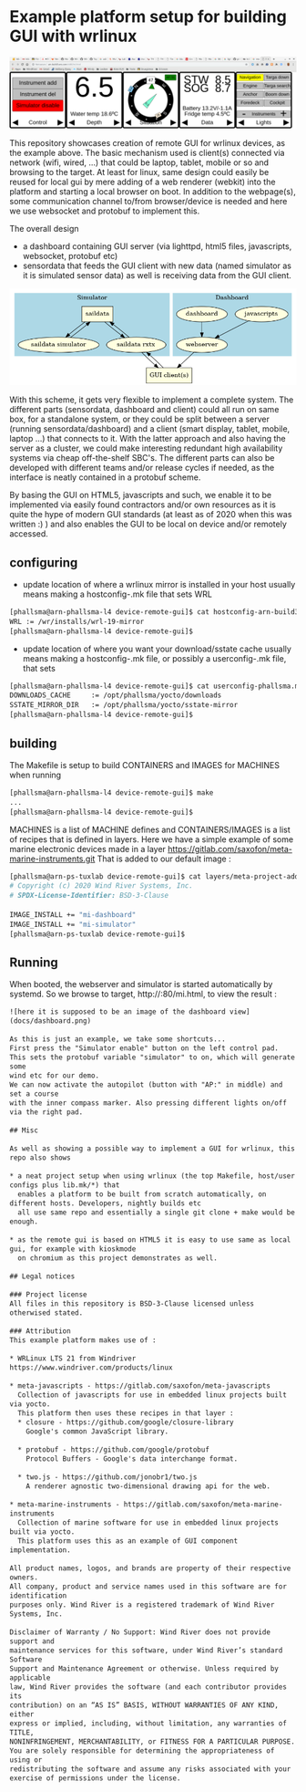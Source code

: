# Example platform setup for building GUI with wrlinux

![here it is supposed to be an image of the dashboard view](docs/dashboard.png)

This repository showcases creation of remote GUI for wrlinux devices, as the example above.
The basic mechanism used is client(s) connected via network (wifi, wired, ...) that
could be laptop, tablet, mobile or so and browsing to the target.
At least for linux, same design could easily be reused for local gui by mere adding
of a web renderer (webkit) into the platform and starting a local browser on boot.
In addition to the webpage(s), some communication channel to/from browser/device is
needed and here we use websocket and protobuf to implement this.

The overall design

* a dashboard containing GUI server (via lighttpd, html5 files, javascripts, websocket, protobuf etc)
* sensordata that feeds the GUI client with new data (named simulator as it is simulated sensor data)
  as well is receiving data from the GUI client.

![picture](docs/overview.png)

With this scheme, it gets very flexible to implement a complete system.
The different parts (sensordata, dashboard and client) could all run on same box,
for a standalone system, or they could be split between a server
(running sensordata/dashboard) and a client (smart display, tablet, mobile,
laptop ...) that connects to it.
With the latter approach and also having the server as a cluster, we could make
interesting redundant high availability systems via cheap off-the-shelf SBC's.
The different parts can also be developed with different teams and/or release cycles
if needed, as the interface is neatly contained in a protobuf scheme.

By basing the GUI on HTML5, javascripts and such, we enable it to be implemented
via easily found contractors and/or own resources as it is quite the hype of modern
GUI standards (at least as of 2020 when this was written :) ) and also enables
the GUI to be local on device and/or remotely accessed.

## configuring
* update location of where a wrlinux mirror is installed in your host
  usually means making a hostconfig-<hostname>.mk file that sets WRL

```bash
[phallsma@arn-phallsma-l4 device-remote-gui]$ cat hostconfig-arn-build3.mk 
WRL := /wr/installs/wrl-19-mirror
[phallsma@arn-phallsma-l4 device-remote-gui]$
```

* update location of where you want your download/sstate cache
  usually means making a hostconfig-<hostname>.mk file, or possibly a
  userconfig-<username>.mk file, that sets 

```bash
[phallsma@arn-phallsma-l4 device-remote-gui]$ cat userconfig-phallsma.mk 
DOWNLOADS_CACHE     := /opt/phallsma/yocto/downloads
SSTATE_MIRROR_DIR   := /opt/phallsma/yocto/sstate-mirror
[phallsma@arn-phallsma-l4 device-remote-gui]$
```

## building
The Makefile is setup to build CONTAINERS and IMAGES for MACHINES when running
```bash
[phallsma@arn-phallsma-l4 device-remote-gui]$ make
...
[phallsma@arn-phallsma-l4 device-remote-gui]$
```
MACHINES is a list of MACHINE defines and CONTAINERS/IMAGES is a list of
recipes that is defined in layers. Here we have a simple example of some
marine electronic devices made in a layer
https://gitlab.com/saxofon/meta-marine-instruments.git
That is added to our default image :

```bash
[phallsma@arn-ps-tuxlab device-remote-gui]$ cat layers/meta-project-addons/recipes-base/images/wrlinux-image-std.bbappend 
# Copyright (c) 2020 Wind River Systems, Inc.
# SPDX-License-Identifier: BSD-3-Clause

IMAGE_INSTALL += "mi-dashboard"
IMAGE_INSTALL += "mi-simulator"
[phallsma@arn-ps-tuxlab device-remote-gui]$ 
```

## Running
When booted, the webserver and simulator is started automatically by systemd.
So we browse to target, http://<targetip>:80/mi.html, to view the result :
```
![here it is supposed to be an image of the dashboard view](docs/dashboard.png)

As this is just an example, we take some shortcuts...
First press the "Simulator enable" button on the left control pad.
This sets the protobuf variable "simulator" to on, which will generate some
wind etc for our demo.
We can now activate the autopilot (button with "AP:" in middle) and set a course
with the inner compass marker. Also pressing different lights on/off via the right pad.

## Misc

As well as showing a possible way to implement a GUI for wrlinux, this repo also shows

* a neat project setup when using wrlinux (the top Makefile, host/user configs plus lib.mk/*) that
  enables a platform to be built from scratch automatically, on different hosts. Developers, nightly builds etc
  all use same repo and essentially a single git clone + make would be enough.

* as the remote gui is based on HTML5 it is easy to use same as local gui, for example with kioskmode
  on chromium as this project demonstrates as well.

## Legal notices

### Project license
All files in this repository is BSD-3-Clause licensed unless otherwised stated.

### Attribution
This example platform makes use of :

* WRLinux LTS 21 from Windriver
https://www.windriver.com/products/linux

* meta-javascripts - https://gitlab.com/saxofon/meta-javascripts
  Collection of javascripts for use in embedded linux projects built via yocto.
  This platform then uses these recipes in that layer :
  * closure - https://github.com/google/closure-library
    Google's common JavaScript library.

  * protobuf - https://github.com/google/protobuf
    Protocol Buffers - Google's data interchange format.

  * two.js - https://github.com/jonobr1/two.js
    A renderer agnostic two-dimensional drawing api for the web.

* meta-marine-instruments - https://gitlab.com/saxofon/meta-marine-instruments
  Collection of marine software for use in embedded linux projects built via yocto.
  This platform uses this as an example of GUI component implementation.

All product names, logos, and brands are property of their respective owners.
All company, product and service names used in this software are for identification
purposes only. Wind River is a registered trademark of Wind River Systems, Inc.

Disclaimer of Warranty / No Support: Wind River does not provide support and
maintenance services for this software, under Wind River’s standard Software
Support and Maintenance Agreement or otherwise. Unless required by applicable
law, Wind River provides the software (and each contributor provides its
contribution) on an “AS IS” BASIS, WITHOUT WARRANTIES OF ANY KIND, either
express or implied, including, without limitation, any warranties of TITLE,
NONINFRINGEMENT, MERCHANTABILITY, or FITNESS FOR A PARTICULAR PURPOSE.
You are solely responsible for determining the appropriateness of using or
redistributing the software and assume any risks associated with your
exercise of permissions under the license.
